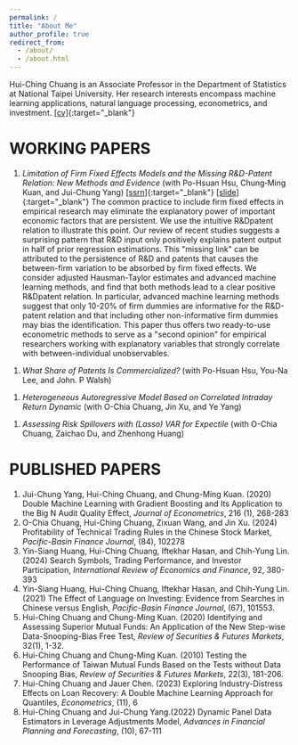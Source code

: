 ```yaml
---
permalink: /
title: "About Me"
author_profile: true
redirect_from:
  - /about/
  - /about.html
---
```


Hui-Ching Chuang is an Associate Professor in the Department of Statistics at National Taipei University. Her research interests encompass machine learning applications, natural language processing, econometrics, and investment.  [\[cv\]](/files/cv_hcc_202501.pdf){:target="_blank"}



WORKING PAPERS
======
1.  _Limitation of Firm Fixed Effects Models and the Missing R&D-Patent Relation: New Methods and Evidence_ (with Po-Hsuan Hsu, Chung‐Ming Kuan, and Jui-Chung Yang) [\[ssrn\]](<https://papers.ssrn.com/sol3/papers.cfm?abstract_id=4636846>){:target="_blank"} [\[slide\]](/files/CavalcadeAP2024_slide.pdf){:target="_blank"}
  The common practice to include firm fixed effects in empirical research may eliminate the explanatory power of important economic factors that are persistent. We use the intuitive R&Dpatent relation to illustrate this point. Our review of recent studies suggests a surprising pattern that R&D input only positively explains patent output in half of prior regression estimations. This "missing link" can be attributed to the persistence of R&D and patents that causes the between-firm variation to be absorbed by firm fixed effects. We consider adjusted Hausman-Taylor estimates and advanced machine learning methods, and find that both methods lead to a clear positive R&Dpatent relation. In particular, advanced machine learning methods suggest that only 10-20% of firm dummies are informative for the R&D-patent relation and that including other non-informative firm dummies may bias the identification. This paper thus offers two ready-to-use econometric methods to serve as a "second opinion" for empirical researchers working with explanatory variables that strongly correlate with between-individual unobservables.
<!-- - The SFS Cavalcade Asia-Pacific 2024; The 2024 UC Davis-FMA Napa Finance Conference; The 23rd Taiwan Symposium on Innovation Economics and Entrepreneurship; NTU; Max Planck I&E Seminar\*; The 16th NYCU Finance Conference Keynote Speech\*; Academia Sinica\*\*; The 2024 FMA Asia Pacific Conference\*\*. (Presented by \*Po-Hsuan Hsu).-->
1.  _What Share of Patents Is Commercialized?_ (with Po-Hsuan Hsu, You-Na Lee, and John. P Walsh)
 <!--   -  TPRI Brownbag Seminar\*; NBER Productivity Seminar\*; Max Planck I&E Seminar\*; TES 2023; Academia Sinica; NTU; NTPU; YZU (\*Presented by John. P Walsh)
1.  _Machine Learning in Hedge Fund Classification: Systematic vs. Discretionary Strategies and Their Performance Implications_ (with Chung-Ming Kuan) [\[ssrn\]](<https://papers.ssrn.com/sol3/papers.cfm?abstract_id=3912348>){:target="_blank"}
 <!--   - Quantitative Finance Workshop 3: Asset Pricing and Risk Management, Institute for Mathematical Science, NUS, Singapore; The 26th Conference on the Theories and Practices of Securities and Financial Markets.-->
1.  _Heterogeneous Autoregressive Model Based on Correlated Intraday Return Dynamic_ (with O-Chia Chuang, Jin Xu, and Ye Yang)
 <!--   - The 18th NYCU International Finance Conference; The 2024 FeAT International Conference on Artificial Intelligence, Green Finance, and Investment.-->
1.  _Assessing Risk Spillovers with (Lasso) VAR for Expectile_ (with O-Chia Chuang, Zaichao Du, and Zhenhong Huang)
 <!--   - The 2020 International Conference of Taiwan Finance Association; The 28th Conference on the Theories and Practices of Securities and Financial Markets; The 6th Young Econometricians of Asia Pacific Conference\*. (Presented by \*O-Chia Chuang)    -->  

PUBLISHED PAPERS
======
1. Jui-Chung Yang, Hui-Ching Chuang, and Chung-Ming Kuan. (2020) Double Machine Learning with Gradient Boosting and Its Application to the Big N Audit Quality Effect, _Journal of Econometrics_, 216 (1), 268-283
1. O-Chia Chuang, Hui-Ching Chuang, Zixuan Wang, and Jin Xu. (2024) Profitability of Technical Trading Rules in the Chinese Stock Market, _Pacific-Basin Finance Journal_, (84), 102278
1. Yin-Siang Huang, Hui-Ching Chuang, Iftekhar Hasan, and Chih-Yung Lin. (2024) Search Symbols, Trading Performance, and Investor Participation, _International Review of Economics and Finance_, 92, 380-393
1. Yin-Siang Huang, Hui-Ching Chuang, Iftekhar Hasan, and Chih-Yung Lin. (2021) The Effect of Language on Investing: Evidence from Searches in Chinese versus English, _Pacific-Basin Finance Journal_, (67), 101553.
1. Hui-Ching Chuang and Chung-Ming Kuan. (2020) Identifying and Assessing Superior Mutual Funds: An Application of the New Step-wise Data-Snooping-Bias Free Test, _Review of Securities & Futures Markets_, 32(1), 1-32.
2. Hui-Ching Chuang and Chung-Ming Kuan. (2010) Testing the Performance of Taiwan Mutual Funds Based on the Tests without Data Snooping Bias, _Review of Securities & Futures Markets_, 22(3), 181-206.
1. Hui-Ching Chuang and Jauer Chen. (2023) Exploring Industry-Distress Effects on Loan Recovery: A Double Machine Learning Approach for Quantiles, _Econometrics_, (11), 6
1. Hui-Ching Chuang and Jui-Chung Yang.(2022) Dynamic Panel Data Estimators in Leverage Adjustments Model, _Advances in Financial Planning and Forecasting_, (10), 67-111
